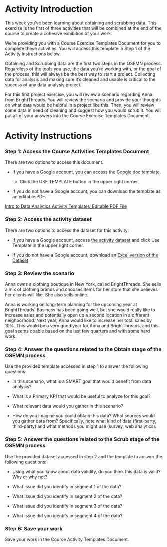 # Activity Introduction

This week you’ve been learning about obtaining and scrubbing data. This exercise is the first of three activities that will be combined at the end of the course to create a cohesive exhibition of your work. 

We’re providing you with a Course Exercise Templates Document for you to complete these activities. You will access this template in Step 1 of the Activity Instructions below.

Obtaining and Scrubbing data are the first two steps in the OSEMN process. Regardless of the tools you use, the data you’re working with, or the goal of the process, this will always be the best way to start a project. Collecting data for analysis and making sure it’s cleaned and usable is critical to the success of any data analysis project. 

For this first project exercise, you will review a scenario regarding Anna from BrightThreads. You will review the scenario and provide your thoughts on what data would be helpful in a project like this. Then, you will review some data in need of cleaning and suggest how you would scrub it. You will put all of your answers into the Course Exercise Templates Document. 

# Activity Instructions

### **Step 1**: **Access the Course Activities Templates Document**

There are two options to access this document. 

- If you have a Google account, you can access the [Google doc template](https://docs.google.com/document/d/1R5jb7Wj2YAIwaCQ-Yz5RMnS0JBMmFfhaXjlCzMI1uaU/template/preview).
    
    - Click the USE TEMPLATE button in the upper right corner.
        
- If you do not have a Google account, you can download the template as an editable PDF. 
    

[Intro to Data Analytics Activity Templates_Editable PDF File](https://d3c33hcgiwev3.cloudfront.net/poeRbxVXRFGWnUsEoyvVIA_1187ccce629f4538a7525240a8e188f1_Intro-to-Data-Analytics-Activity-Templates_Editable-PDF.pdf?Expires=1715990400&Signature=Iq8oQAIl0EWa0whx1qjctJZX1GB9XPozLkYeVDN5oSTo2gDrPlU-R6HW0ifgTiUSJzdmW7EHyvk9XT4njpwqoRXU8w8hu-ObiSLzxtUu89rg3hZhuK7V44tKK4j~S5TJVvKUnrgSvvOP0Yv95MmpsZMdjImlPKJIo5bQbzqJYvg_&Key-Pair-Id=APKAJLTNE6QMUY6HBC5A)

### **Step 2: Access the activity dataset**

There are two options to access the dataset for this activity:

- If you have a Google account, access [the activity dataset](https://docs.google.com/spreadsheets/d/12pYhNUBH4D96rbnEH5s1eUTVr6Bp_Qytj4AZ5KKMsDE/template/preview) and click Use Template in the upper right corner. 
    
- If you do not have a Google account, download an [Excel version of the Dataset](https://docs.google.com/spreadsheets/d/12pYhNUBH4D96rbnEH5s1eUTVr6Bp_Qytj4AZ5KKMsDE/export?format=xlsx).
    

### **Step 3: Review the scenario**

Anna owns a clothing boutique in New York, called BrightThreads. She sells a mix of clothing brands and chooses items for her store that she believes her clients will like. She also sells online. 

Anna is working on long-term planning for the upcoming year at BrightThreads. Business has been going well, but she would really like to increase sales and potentially open up a second location in a different neighborhood. Next year, Anna would like to increase her total sales by 10%. This would be a very good year for Anna and BrightThreads, and this goal seems doable based on the last few quarters and with some hard work. 

### **Step 4: Answer the questions related to the Obtain stage of the OSEMN process**

Use the provided template accessed in step 1 to answer the following questions:

- In this scenario, what is a SMART goal that would benefit from data analysis?   
    
- What is a Primary KPI that would be useful to analyze for this goal?   
    
- What relevant data would you gather in this scenario?   
    
- How do you imagine you could obtain this data? What sources would you gather data from? Specifically, note what kind of data (first-party, third-party) and what methods you might use (survey, web analytics).   
    

### **Step 5: Answer the questions related to the Scrub stage of the OSEMN process**

Use the provided dataset accessed in step 2 and the template to answer the following questions:

- Using what you know about data validity, do you think this data is valid? Why or why not?  
    
- What issue did you identify in segment 1 of the data?   
    
- What issue did you identify in segment 2 of the data?   
    
- What issue did you identify in segment 3 of the data?   
    
- What issue did you identify in segment 4 of the data?   
    

### **Step 6: Save your work**

Save your work in the Course Activity Templates Document.